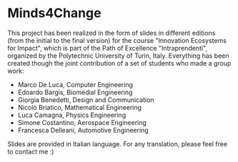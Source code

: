 # Minds4Change
This project has been realized in the form of slides in different editions (from the initial to the final version) for the course "Innovation Ecosystems for Impact", which is part of the Path of Excellence "Intraprendenti", organized by the Polytechnic University of Turin, Italy.
Everything has been created though the joint contribution of a set of students who made a group work:
- Marco De Luca, Computer Engineering
- Edoardo Bargis, Biomedial Engineering
- Giorgia Benedetti, Design and Communication
- Nicolò Briatico, Mathematical Engineering
- Luca Camagna, Physics Engineering
- Simone Costantino, Aerospace Engineering
- Francesca Delleani, Automotive Engineering

Slides are provided in Italian language. For any translation, please feel free to contact me :)
